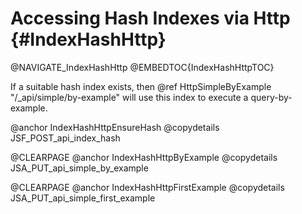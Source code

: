Accessing Hash Indexes via Http {#IndexHashHttp}
================================================

@NAVIGATE_IndexHashHttp
@EMBEDTOC{IndexHashHttpTOC}

If a suitable hash index exists, then @ref HttpSimpleByExample
"/_api/simple/by-example" will use this index to execute a query-by-example.

@anchor IndexHashHttpEnsureHash
@copydetails JSF_POST_api_index_hash

@CLEARPAGE
@anchor IndexHashHttpByExample
@copydetails JSA_PUT_api_simple_by_example

@CLEARPAGE
@anchor IndexHashHttpFirstExample
@copydetails JSA_PUT_api_simple_first_example
